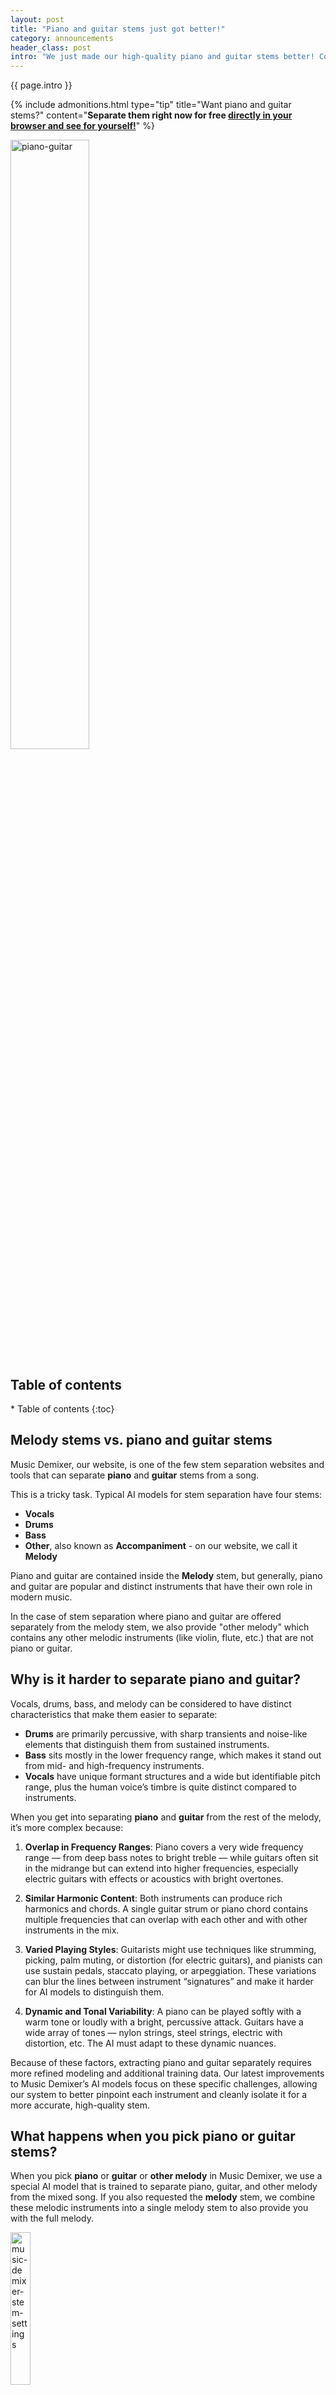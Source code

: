 ```yaml
---
layout: post
title: "Piano and guitar stems just got better!"
category: announcements
header_class: post
intro: "We just made our high-quality piano and guitar stems better! Continue reading to find out how."
---
```


{{ page.intro }}

{% include admonitions.html
    type="tip"
    title="Want piano and guitar stems?"
    content="**Separate them right now for free [directly in your browser and see for yourself!](/#demixer-app)**"
%}

<img class="responsive-img-android" src="/assets/blog/post15/dalle_graphic.webp" alt="piano-guitar" width="50%"/>

<h2>Table of contents</h2>
* Table of contents
{:toc}

## Melody stems vs. piano and guitar stems

Music Demixer, our website, is one of the few stem separation websites and tools that can separate **piano** and **guitar** stems from a song.

This is a tricky task. Typical AI models for stem separation have four stems:
* **Vocals**
* **Drums**
* **Bass**
* **Other**, also known as **Accompaniment** - on our website, we call it **Melody**

Piano and guitar are contained inside the **Melody** stem, but generally, piano and guitar are popular and distinct instruments that have their own role in modern music.

In the case of stem separation where piano and guitar are offered separately from the melody stem, we also provide "other melody" which contains any other melodic instruments (like violin, flute, etc.) that are not piano or guitar.

## Why is it harder to separate piano and guitar?

Vocals, drums, bass, and melody can be considered to have distinct characteristics that make them easier to separate:

- **Drums** are primarily percussive, with sharp transients and noise-like elements that distinguish them from sustained instruments.
- **Bass** sits mostly in the lower frequency range, which makes it stand out from mid- and high-frequency instruments.
- **Vocals** have unique formant structures and a wide but identifiable pitch range, plus the human voice’s timbre is quite distinct compared to instruments.

When you get into separating **piano** and **guitar** from the rest of the melody, it’s more complex because:

1. **Overlap in Frequency Ranges**: Piano covers a very wide frequency range — from deep bass notes to bright treble — while guitars often sit in the midrange but can extend into higher frequencies, especially electric guitars with effects or acoustics with bright overtones.

2. **Similar Harmonic Content**: Both instruments can produce rich harmonics and chords. A single guitar strum or piano chord contains multiple frequencies that can overlap with each other and with other instruments in the mix.

3. **Varied Playing Styles**: Guitarists might use techniques like strumming, picking, palm muting, or distortion (for electric guitars), and pianists can use sustain pedals, staccato playing, or arpeggiation. These variations can blur the lines between instrument “signatures” and make it harder for AI models to distinguish them.

4. **Dynamic and Tonal Variability**: A piano can be played softly with a warm tone or loudly with a bright, percussive attack. Guitars have a wide array of tones — nylon strings, steel strings, electric with distortion, etc. The AI must adapt to these dynamic nuances.

Because of these factors, extracting piano and guitar separately requires more refined modeling and additional training data. Our latest improvements to Music Demixer’s AI models focus on these specific challenges, allowing our system to better pinpoint each instrument and cleanly isolate it for a more accurate, high-quality stem.

## What happens when you pick piano or guitar stems?

When you pick **piano** or **guitar** or **other melody** in Music Demixer, we use a special AI model that is trained to separate piano, guitar, and other melody from the mixed song. If you also requested the **melody** stem, we combine these melodic instruments into a single melody stem to also provide you with the full melody.

<img src="/assets/blog/post15/stemsettings.webp" alt="music-demixer-stem-settings" width="25%"/>

## How did we improve piano and guitar stems?

In short, the higher quality levels on Music Demixer use what is known as <b>AI ensemble models.</b> This is a technical term for "mixing different AI models together to get the best results."

For example, since we have high-quality drum and bass separation, using those to remove drum and bass before separating piano and guitar <span class="blog-highlight">will lead to a quality boost for piano and guitar.</span>

Because we improved the speed of our AI model and ensemble model execution, we were able to create a new quality level for piano and guitar stems. This new quality level is available to all users, including free users.

## How did we make the AI models faster?

For a single execution of the AI model, earlier this year we made it run **4x faster** at a minimum, which is an astonishing improvement. We did this by leveraging cutting-edge AI acceleration technologies like [ONNXRuntime](https://onnxruntime.ai/).

For ensemble models where we run AI models multiple times, we made a change recently that intelligently chooses which parts of the ensemble run for any combination of user input stems.

This also means that since we have better control over the number of AI model executions per song demix, we can offer more quality levels within this "execution budget."

## Conclusion

We are constantly working to improve the quality of our stems and the speed of our website, and we are excited to bring you these improvements.

{% include admonitions.html
    type="tip"
    title="Check out our competitor comparison pages!"
    content="**[We recently compared Music Demixer to Spleeter](/vs-spleeter) to let our users make the best choice in stem separation tools!**"
%}
